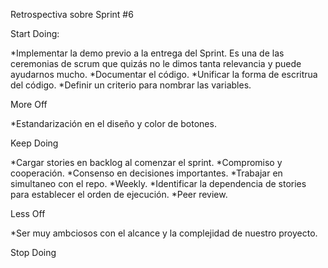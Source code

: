Retrospectiva sobre Sprint #6

Start Doing:

*Implementar la demo previo a la entrega del Sprint. Es una de las ceremonias de scrum que quizás no le dimos tanta relevancia y puede ayudarnos mucho.
*Documentar el código. 
*Unificar la forma de escritrua del código. 
*Definir un criterio para nombrar las variables.

More Off

*Estandarización en el diseño y color de botones. 


Keep Doing

*Cargar stories en backlog al comenzar el sprint. 
*Compromiso y cooperación. 
*Consenso en decisiones importantes. 
*Trabajar en simultaneo con el repo. 
*Weekly.
*Identificar la dependencia de stories para establecer el orden de ejecución. 
*Peer review.

Less Off

*Ser muy ambciosos con el alcance y la complejidad de nuestro proyecto.

Stop Doing





